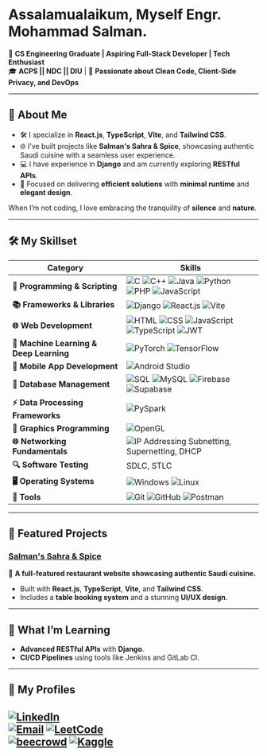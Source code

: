 # Assalamualaikum, Myself Engr. Mohammad Salman. 

🚀 **CS Engineering Graduate | Aspiring Full-Stack Developer | Tech Enthusiast**  
🎓 **ACPS || NDC || DIU** | 📍 **Passionate about Clean Code, Client-Side Privacy, and DevOps**  

---

## 🌟 **About Me**

- 🛠️ I specialize in **React.js**, **TypeScript**, **Vite**, and **Tailwind CSS**.  
- 🌐 I've built projects like **Salman's Sahra & Spice**, showcasing authentic Saudi cuisine with a seamless user experience.  
- 💻 I have experience in **Django** and am currently exploring **RESTful APIs**.  
- 🎯 Focused on delivering **efficient solutions** with **minimal runtime** and **elegant design**.  

When I’m not coding, I love embracing the tranquility of **silence** and **nature**.

---

## 🛠️ **My Skillset** 

| **Category**                     | **Skills**                                                                                         |
|-----------------------------------|---------------------------------------------------------------------------------------------------|
| **🚀 Programming & Scripting**       | ![C](https://img.shields.io/badge/-C-A8B9CC?logo=c&logoColor=white) ![C++](https://img.shields.io/badge/-C%2B%2B-00599C?logo=c%2B%2B&logoColor=white) ![Java](https://img.shields.io/badge/-Java-007396?logo=java&logoColor=white) ![Python](https://img.shields.io/badge/-Python-3776AB?logo=python&logoColor=white) ![PHP](https://img.shields.io/badge/-PHP-777BB4?logo=php&logoColor=white) ![JavaScript](https://img.shields.io/badge/-JavaScript-F7DF1E?logo=javascript&logoColor=black) |
| **📚 Frameworks & Libraries**        | ![Django](https://img.shields.io/badge/-Django-092E20?logo=django&logoColor=white) ![React.js](https://img.shields.io/badge/-React.js-61DAFB?logo=react&logoColor=black) ![Vite](https://img.shields.io/badge/-Vite-646CFF?logo=vite&logoColor=white) |
| **🌐 Web Development**               | ![HTML](https://img.shields.io/badge/-HTML-E34F26?logo=html5&logoColor=white) ![CSS](https://img.shields.io/badge/-CSS-1572B6?logo=css3&logoColor=white) ![JavaScript](https://img.shields.io/badge/-JavaScript-F7DF1E?logo=javascript&logoColor=black) ![TypeScript](https://img.shields.io/badge/-TypeScript-007ACC?logo=typescript&logoColor=white) ![JWT](https://img.shields.io/badge/-JWT-000000?logo=jsonwebtokens&logoColor=white) |
| **🤖 Machine Learning & Deep Learning** | ![PyTorch](https://img.shields.io/badge/-PyTorch-EE4C2C?logo=pytorch&logoColor=white) ![TensorFlow](https://img.shields.io/badge/-TensorFlow-FF6F00?logo=tensorflow&logoColor=white) |
| **📱 Mobile App Development**        | ![Android Studio](https://img.shields.io/badge/-Android%20Studio-3DDC84?logo=android-studio&logoColor=white) |
| **💾 Database Management**           | ![SQL](https://img.shields.io/badge/-SQL-4479A1?logo=mysql&logoColor=white) ![MySQL](https://img.shields.io/badge/-MySQL-4479A1?logo=mysql&logoColor=white) ![Firebase](https://img.shields.io/badge/-Firebase-FFCA28?logo=firebase&logoColor=black) ![Supabase](https://img.shields.io/badge/-Supabase-3ECF8E?logo=supabase&logoColor=white) |
| **⚡ Data Processing Frameworks**    | ![PySpark](https://img.shields.io/badge/-PySpark-E25A1C?logo=apachespark&logoColor=white) |
| **🎨 Graphics Programming**          | ![OpenGL](https://img.shields.io/badge/-OpenGL-5586A4?logo=opengl&logoColor=white) |
| **🌐 Networking Fundamentals**       | ![IP Addressing](https://img.shields.io/badge/-IP%20Addressing-0078D7?logo=internetexplorer&logoColor=white) Subnetting, Supernetting, DHCP |
| **🔍 Software Testing**              | SDLC, STLC |
| **🖥️ Operating Systems**             | ![Windows](https://img.shields.io/badge/-Windows-0078D6?logo=windows&logoColor=white) ![Linux](https://img.shields.io/badge/-Linux-FCC624?logo=linux&logoColor=black) |
| **🔧 Tools**                         | ![Git](https://img.shields.io/badge/-Git-F05032?logo=git&logoColor=white) ![GitHub](https://img.shields.io/badge/-GitHub-181717?logo=github&logoColor=white) ![Postman](https://img.shields.io/badge/-Postman-FF6C37?logo=postman&logoColor=white) |

---

## 🚀 **Featured Projects**  

### [Salman's Sahra & Spice](https://github.com/myselfsalman/Salman-s-Sahra-Spice)  
🌟 **A full-featured restaurant website showcasing authentic Saudi cuisine.**  
- Built with **React.js**, **TypeScript**, **Vite**, and **Tailwind CSS**.  
- Includes a **table booking system** and a stunning **UI/UX design**.  

---

## 🌱 **What I’m Learning**  
- **Advanced RESTful APIs** with **Django**.  
- **CI/CD Pipelines** using tools like Jenkins and GitLab CI.  

---

## 🤝 **My Profiles**

[![LinkedIn](https://img.shields.io/badge/-LinkedIn-0077B5?logo=linkedin&logoColor=white)](https://www.linkedin.com/in/salmancse/)  
[![Email](https://img.shields.io/badge/-Email-D14836?logo=gmail&logoColor=white)](mailto:salman.ndc1@gmail.com)
[![LeetCode](https://img.shields.io/badge/-LeetCode-FFA116?logo=leetcode&logoColor=white)](https://leetcode.com/u/engrsalman/)  
[![beecrowd](https://img.shields.io/badge/-beecrowd-20C997?logo=codeforces&logoColor=white)](https://judge.beecrowd.com/en/profile/490697) 
[![Kaggle](https://img.shields.io/badge/-Kaggle-20BEFF?logo=kaggle&logoColor=white)](https://www.kaggle.com/engrmohammadsalman)
---


